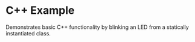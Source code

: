 # C++ Example

Demonstrates basic C++ functionality by blinking an LED from a statically instantiated class.